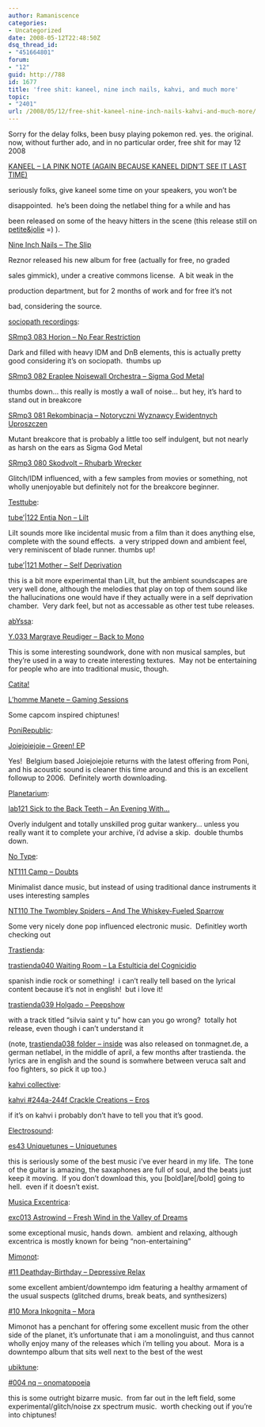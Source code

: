 ```yaml
---
author: Ramaniscence
categories:
- Uncategorized
date: 2008-05-12T22:48:50Z
dsq_thread_id:
- "451664801"
forum:
- "12"
guid: http://788
id: 1677
title: 'free shit: kaneel, nine inch nails, kahvi, and much more'
topic:
- "2401"
url: /2008/05/12/free-shit-kaneel-nine-inch-nails-kahvi-and-much-more/
---
```


Sorry for the delay folks, been busy playing pokemon red. yes. the original.  now, without further ado, and in no particular order, free shit for may 12 2008

<a href="http://www.petitejolie.com/releases/003/" target="_blank">KANEEL &#8211; LA PINK NOTE (AGAIN BECAUSE KANEEL DIDN&#8217;T SEE IT LAST TIME)</a>
  
seriously folks, give kaneel some time on your speakers, you won&#8217;t be
  
disappointed.  he&#8217;s been doing the netlabel thing for a while and has
  
been released on some of the heavy hitters in the scene (this release still on <a href="http://www.petitejolie.com" target="_self">petite&jolie</a> =) ).

<a href="http://theslip.nin.com/" target="_blank">Nine Inch Nails &#8211; The Slip</a>
  
Reznor released his new album for free (actually for free, no graded
  
sales gimmick), under a creative commons license.  A bit weak in the
  
production department, but for 2 months of work and for free it&#8217;s not
  
bad, considering the source.

<a href="http://sociopathrecordings.googlepages.com/" target="_blank">sociopath recordings</a>:
  
<a href="http://sociopathrecordings.googlepages.com/srmp3083" target="_blank">SRmp3 083 Horion &#8211; No Fear Restriction</a>
  
Dark and filled with heavy IDM and DnB elements, this is actually pretty good considering it&#8217;s on sociopath.  thumbs up

<a href="http://sociopathrecordings.googlepages.com/srmp3082" target="_blank">SRmp3 082 Eraplee Noisewall Orchestra &#8211; Sigma God Metal</a>
  
thumbs down&#8230; this really is mostly a wall of noise&#8230; but hey, it&#8217;s hard to stand out in breakcore

<a href="http://sociopathrecordings.googlepages.com/srmp3081" target="_blank">SRmp3 081 Rekombinacja &#8211; Notoryczni Wyznawcy Ewidentnych Uproszczen</a>
  
Mutant breakcore that is probably a little too self indulgent, but not nearly as harsh on the ears as Sigma God Metal

<a href="http://sociopathrecordings.googlepages.com/srmp3080" target="_blank">SRmp3 080 Skodvolt &#8211; Rhubarb Wrecker</a>
  
Glitch/IDM influenced, with a few samples from movies or something, not wholly unenjoyable but definitely not for the breakcore beginner.

<a href="http://testtube.monocromatica.com/" target="_blank">Testtube</a>:
  
<a href="http://testtube.monocromatica.com/releases/tube122.htm" target="_blank">tube&#8217;|122 Entia Non &#8211; Lilt</a>
  
Lilt sounds more like incidental music from a film than it does anything else, complete with the sound effects.  a very stripped down and ambient feel, very reminiscent of blade runner. thumbs up!

<a href="http://testtube.monocromatica.com/releases/tube121.htm" target="_blank">tube&#8217;|121 Mother &#8211; Self Deprivation</a>
  
this is a bit more experimental than Lilt, but the ambient soundscapes are very well done, although the melodies that play on top of them sound like the hallucinations one would have if they actually were in a self deprivation chamber.  Very dark feel, but not as accessable as other test tube releases.

<a href="http://abyssa.netlabel.free.fr/" target="_blank">abYssa</a>:
  
<a href="http://abyssa.netlabel.free.fr/y.033.html" target="_blank">Y.033 Margrave Reudiger &#8211; Back to Mono</a>
  
This is some interesting soundwork, done with non musical samples, but they&#8217;re used in a way to create interesting textures.  May not be entertaining for people who are into traditional music, though.

<a href="http://catita.pavlentij.com/index.html" target="_blank">Catita!</a>
  
<a href="http://catita.pavlentij.com/Catita%21/Gaming%20Sessions.rar" target="_blank">L&#8217;homme Manete &#8211; Gaming Sessions</a>
  
Some capcom inspired chiptunes!

<a href="http://ponirepublic.blogspot.com/" target="_blank">PoniRepublic</a>:
  
<a href="http://www.last.fm/music/joiejoiejoie/Green%21+EP" target="_blank">Joiejoiejoie &#8211; Green! EP</a>
  
Yes!  Belgium based Joiejoiejoie returns with the latest offering from Poni, and his acoustic sound is cleaner this time around and this is an excellent followup to 2006.  Definitely worth downloading.

<a href="http://planetariumrecords.com/main.html" target="_blank">Planetarium</a>:
  
<a href="http://www.planetariumrecords.com/plane_arium/016.html" target="_blank">lab121 Sick to the Back Teeth &#8211; An Evening With&#8230;</a>
  
Overly indulgent and totally unskilled prog guitar wankery&#8230; unless you really want it to complete your archive, i&#8217;d advise a skip.  double thumbs down.

<a href="http://www.notype.com/drones/accueil.e/" target="_self">No Type</a>:
  
<a href="http://www.notype.com/drones/cat.e/nt_111/" target="_blank">NT111 Camp &#8211; Doubts</a>
  
Minimalist dance music, but instead of using traditional dance instruments it uses interesting samples

<a href="http://www.notype.com/drones/cat.e/nt_110/" target="_blank">NT110 The Twombley Spiders &#8211; And The Whiskey-Fueled Sparrow</a>
  
Some very nicely done pop influenced electronic music.  Definitley worth checking out

<a href="http://trastienda.org/" target="_blank">Trastienda</a>:
  
<a href="http://trastienda.org/2008/la-estulticia-del-cognicidio/" target="_blank">trastienda040 Waiting Room &#8211; La Estulticia del Cognicidio</a>
  
spanish indie rock or something!  i can&#8217;t really tell based on the lyrical content because it&#8217;s not in english!  but i love it!

<a href="http://trastienda.org/2008/peepshow/" target="_blank">trastienda039 Holgado &#8211; Peepshow</a>
  
with a track titled &#8220;silvia saint y tu&#8221; how can you go wrong?  totally hot release, even though i can&#8217;t understand it

(note, <a href="http://trastienda.org/2008/inside/" target="_blank">trastienda038 folder &#8211; inside</a> was also released on tonmagnet.de, a german netlabel, in the middle of april, a few months after trastienda. the lyrics are in english and the sound is somwhere between veruca salt and foo fighters, so pick it up too.)

<a href="http://kahvi.org/178.php" target="_self">kahvi collective</a>:
  
<a href="http://kahvi.org/178.php" target="_self">kahvi #244a-244f Crackle Creations &#8211; Eros</a>
  
if it&#8217;s on kahvi i probably don&#8217;t have to tell you that it&#8217;s good.

<a href="http://netaudio.ru/electrosound/" target="_blank">Electrosound</a>:
  
<a href="http://netaudio.ru/electrosound/releases/es43/" target="_blank">es43 Uniquetunes &#8211; Uniquetunes</a>
  
this is seriously some of the best music i&#8217;ve ever heard in my life.  The tone of the guitar is amazing, the saxaphones are full of soul, and the beats just keep it moving.  If you don&#8217;t download this, you [bold]are[/bold] going to hell.  even if it doesn&#8217;t exist.

<a href="http://netaudio.ru/musica-excentrica/" target="_self">Musica Excentrica</a>:
  
<a href="http://netaudio.ru/musica-excentrica/releases/exc013/" target="_blank">exc013 Astrowind &#8211; Fresh Wind in the Valley of Dreams</a>
  
some exceptional music, hands down.  ambient and relaxing, although excentrica is mostly known for being &#8220;non-entertaining&#8221;

<a href="http://www.mimonot.net/mimonot/news.php" target="_blank">Mimonot</a>:
  
<a href="http://www.mimonot.net/mimonot/comment.php?comment.news.13" target="_blank">#11 Deathday-Birthday &#8211; Depressive Relax</a>
  
some excellent ambient/downtempo idm featuring a healthy armament of the usual suspects (glitched drums, break beats, and synthesizers)

<a href="http://www.mimonot.net/mimonot/comment.php?comment.news.12" target="_blank">#10 Mora Inkognita &#8211; Mora</a>
  
Mimonot has a penchant for offering some excellent music from the other side of the planet, it&#8217;s unfortunate that i am a monolinguist, and thus cannot wholly enjoy many of the releases which i&#8217;m telling you about.  Mora is a downtempo album that sits well next to the best of the west

<a href="http://ubik.untergrund.net/index.php" target="_blank">ubiktune</a>:
  
<a href="http://ubik.untergrund.net/04.php" target="_blank">#004 nq &#8211; onomatopoeia</a>
  
this is some outright bizarre music.  from far out in the left field, some experimental/glitch/noise zx spectrum music.  worth checking out if you&#8217;re into chiptunes!